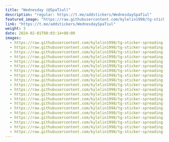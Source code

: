 ```yaml
---
title: "Wednesday (@SpaTiul)"
description: "regular: https://t.me/addstickers/WednesdaySpaTiul"
featured_image: "https://raw.githubusercontent.com/kylelin1998/tg-sticker-spreading-worldwide-images/main/img/8e7a7089-748d-4b0a-aac1-d31762bf7ee3.jpg"
link: "https://t.me/addstickers/WednesdaySpaTiul"
weight: 3
date: 2024-02-01T08:03:14+08:00
images:
  - https://raw.githubusercontent.com/kylelin1998/tg-sticker-spreading-worldwide-images/main/img/8e7a7089-748d-4b0a-aac1-d31762bf7ee3.jpg
  - https://raw.githubusercontent.com/kylelin1998/tg-sticker-spreading-worldwide-images/main/img/1c16058f-11a7-4287-8a3c-e808816edcd4.jpg
  - https://raw.githubusercontent.com/kylelin1998/tg-sticker-spreading-worldwide-images/main/img/ca017964-dfc1-42d0-9ad7-0ad77f26f3b1.jpg
  - https://raw.githubusercontent.com/kylelin1998/tg-sticker-spreading-worldwide-images/main/img/e3a35044-d05f-4c0e-84e0-1a3b17feb402.jpg
  - https://raw.githubusercontent.com/kylelin1998/tg-sticker-spreading-worldwide-images/main/img/67655aa4-e0f7-4c4d-8597-406db47a0ae8.jpg
  - https://raw.githubusercontent.com/kylelin1998/tg-sticker-spreading-worldwide-images/main/img/1577103b-7864-4681-8aec-a449725ecc4d.jpg
  - https://raw.githubusercontent.com/kylelin1998/tg-sticker-spreading-worldwide-images/main/img/96df87fd-cc75-468d-a2ae-cc7684e502dd.jpg
  - https://raw.githubusercontent.com/kylelin1998/tg-sticker-spreading-worldwide-images/main/img/f30f9582-c827-4fa5-af33-5330965271f4.jpg
  - https://raw.githubusercontent.com/kylelin1998/tg-sticker-spreading-worldwide-images/main/img/c2a92290-b3c4-4440-9dfb-c8e463bd8114.jpg
  - https://raw.githubusercontent.com/kylelin1998/tg-sticker-spreading-worldwide-images/main/img/c17919f1-f961-4adf-a62b-a2e2f62aa7b0.jpg
  - https://raw.githubusercontent.com/kylelin1998/tg-sticker-spreading-worldwide-images/main/img/cca6baf3-437f-4831-a66d-019369cbf593.jpg
  - https://raw.githubusercontent.com/kylelin1998/tg-sticker-spreading-worldwide-images/main/img/738a9ce0-539e-49f4-8c05-6262923773bf.jpg
  - https://raw.githubusercontent.com/kylelin1998/tg-sticker-spreading-worldwide-images/main/img/0bb3e33b-b6ce-45eb-b9d1-23fcd75e3680.jpg
  - https://raw.githubusercontent.com/kylelin1998/tg-sticker-spreading-worldwide-images/main/img/7524fb5b-df4d-46b4-8417-789292fd9f7a.jpg
  - https://raw.githubusercontent.com/kylelin1998/tg-sticker-spreading-worldwide-images/main/img/07f2fbd3-689a-4858-8f83-1b0e69b89bbd.jpg
  - https://raw.githubusercontent.com/kylelin1998/tg-sticker-spreading-worldwide-images/main/img/b9120b5b-f31e-4906-b385-018603098189.jpg
  - https://raw.githubusercontent.com/kylelin1998/tg-sticker-spreading-worldwide-images/main/img/3fb29ba9-87e8-486e-9ec0-b6f7f132f606.jpg
  - https://raw.githubusercontent.com/kylelin1998/tg-sticker-spreading-worldwide-images/main/img/68b2db95-0307-40e7-8774-aad191470bdc.jpg
  - https://raw.githubusercontent.com/kylelin1998/tg-sticker-spreading-worldwide-images/main/img/bbb79c1b-bdb7-4347-8cc7-463c88844b57.jpg
  - https://raw.githubusercontent.com/kylelin1998/tg-sticker-spreading-worldwide-images/main/img/193ffc48-95f2-42a4-8d90-96b80d91ecab.jpg
---
```

